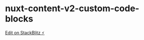 # nuxt-content-v2-custom-code-blocks

[Edit on StackBlitz ⚡️](https://stackblitz.com/edit/github-2hhhuz)